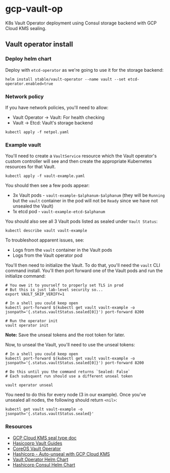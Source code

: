# gcp-vault-op
K8s Vault Operator deployment using Consul storage backend with GCP Cloud KMS sealing.

## Vault operator install
### Deploy helm chart
Deploy with `etcd-operator` as we're going to use it for the storage backend:

```
helm install stable/vault-operator --name vault --set etcd-operator.enabled=true
```
### Network policy
If you have network policies, you'll need to allow:

* Vault Operator -> Vault: For health checking
* Vault -> Etcd: Vault's storage backend

```
kubectl apply -f netpol.yaml
```

### Example vault

You'll need to create a `VaultService` resource which the Vault operator's custom controller will see and then create the appropriate Kubernetes resources for that Vault.

```
kubectl apply -f vault-example.yaml
```

You should then see a few pods appear:

* 3x Vault pods - `vault-example-$alphanum-$alphanum` (they will be `Running` but the `vault` container in the pod will not be `Ready` since we have not unsealed the Vault)
* 1x etcd pod - `vault-example-etcd-$alphanum`

You should also see all 3 Vault pods listed as sealed under `Vault Status`:
```
kubectl describe vault vault-example
```

To troubleshoot apparent issues, see:
* Logs from the `vault` container in the Vault pods
* Logs from the Vault operator pod

You'll then need to initialize the Vault. To do that, you'll need the `vault` CLI command install. You'll then port forward one of the Vault pods and run the initialize command:

```
# You owe it to yourself to properly set TLS in prod
# But this is just lab-level security so...
export VAULT_SKIP_VERIFY=1

# In a shell you could keep open
kubectl port-forward $(kubectl get vault vault-example -o jsonpath='{.status.vaultStatus.sealed[0]}') port-forward 8200

# Run the operator init
vault operator init
```

**Note:** Save the unseal tokens and the root token for later.

Now, to unseal the Vault, you'll need to use the unseal tokens:

```
# In a shell you could keep open
kubectl port-forward $(kubectl get vault vault-example -o jsonpath='{.status.vaultStatus.sealed[0]}') port-forward 8200

# Do this until you the command returns `Sealed: False`
# Each subsquent run should use a different unseal token

vault operator unseal
```

You need to do this for every node (3 in our example). Once you've unsealed all nodes, the following should return `<nil>`:

```
kubectl get vault vault-example -o jsonpath='{.status.vaultStatus.sealed}'
```
### Resources
* [GCP Cloud KMS seal type doc](https://www.vaultproject.io/docs/configuration/seal/gcpckms.html)
* [Hasicoprp Vault Guides](https://sourcegraph.com/github.com/hashicorp/vault-guides)
* [CoreOS Vault Operator](https://sourcegraph.com/github.com/coreos/vault-operator)
* [Hashicorp - Auto-unseal with GCP Cloud KMS](https://learn.hashicorp.com/vault/operations/autounseal-gcp-kms)
* [Vault Operator Helm Chart](https://github.com/helm/charts/tree/master/stable/vault-operator)
* [Hashicorp Consul Helm Chart](https://www.hashicorp.com/blog/announcing-the-consul-helm-chart)
